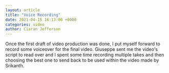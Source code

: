 ```yaml
---
layout: article
title: "Voice Recording"
date: 2021-04-15 16:13:00 +0000
categories: video
author: Ciaran Jefferson
---
```


Once the first draft of video production was done, I put myself forward to record some voiceover for the final video. Giuseppe sent me the video's script to read over and I spent some time recording multiple takes and then choosing the best one to send back to be used within the video made by Srikanth.